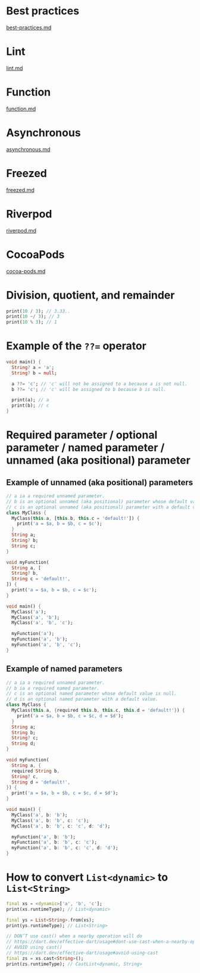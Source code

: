 # Best practices
[best-practices.md](markdown/best-practices.md)

# Lint
[lint.md](markdown/lint.md)

# Function
[function.md](markdown/function.md)

# Asynchronous
[asynchronous.md](markdown/asynchronous.md)

# Freezed
[freezed.md](markdown/freezed.md)

# Riverpod
[riverpod.md](markdown/riverpod.md)

# CocoaPods
[cocoa-pods.md](markdown/cocoa-pods.md)

# Division, quotient, and remainder
```dart
print(10 / 3); // 3.33..
print(10 ~/ 3); // 3
print(10 % 3); // 1
```

# Example of the `??=` operator
```dart
void main() {
  String? a = 'a';
  String? b = null;

  a ??= 'c'; // 'c' will not be assigned to a because a is not null.
  b ??= 'c'; // 'c' will be assigned to b because b is null.

  print(a); // a
  print(b); // c
}
```

# Required parameter / optional parameter / named parameter / unnamed (aka positional) parameter
## Example of unnamed (aka positional) parameters
```dart
// a ia a required unnamed parameter.
// b is an optional unnamed (aka positional) parameter whose default value is null.
// c is an optional unnamed (aka positional) parameter with a default value.
class MyClass {
  MyClass(this.a, [this.b, this.c = 'default!']) {
    print('a = $a, b = $b, c = $c');
  }
  String a;
  String? b;
  String c;
}

void myFunction(
  String a, [
  String? b,
  String c = 'default!',
]) {
  print('a = $a, b = $b, c = $c');
}

void main() {
  MyClass('a');
  MyClass('a', 'b');
  MyClass('a', 'b', 'c');

  myFunction('a');
  myFunction('a', 'b');
  myFunction('a', 'b', 'c');
}
```

## Example of named parameters
```dart
// a ia a required unnamed parameter.
// b ia a required named parameter.
// c is an optional named parameter whose default value is null.
// d is an optional named parameter with a default value.
class MyClass {
  MyClass(this.a, {required this.b, this.c, this.d = 'default!'}) {
    print('a = $a, b = $b, c = $c, d = $d');
  }
  String a;
  String b;
  String? c;
  String d;
}

void myFunction(
  String a, {
  required String b,
  String? c,
  String d = 'default!',
}) {
  print('a = $a, b = $b, c = $c, d = $d');
}

void main() {
  MyClass('a', b: 'b');
  MyClass('a', b: 'b', c: 'c');
  MyClass('a', b: 'b', c: 'c', d: 'd');

  myFunction('a', b: 'b');
  myFunction('a', b: 'b', c: 'c');
  myFunction('a', b: 'b', c: 'c', d: 'd');
}
```

# How to convert `List<dynamic>` to `List<String>`
```dart
final xs = <dynamic>['a', 'b', 'c'];
print(xs.runtimeType); // List<dynamic>

final ys = List<String>.from(xs);
print(ys.runtimeType); // List<String>

// DON’T use cast() when a nearby operation will do
// https://dart.dev/effective-dart/usage#dont-use-cast-when-a-nearby-operation-will-do
// AVOID using cast()
// https://dart.dev/effective-dart/usage#avoid-using-cast
final zs = xs.cast<String>();
print(zs.runtimeType); // CastList<dynamic, String>
```
